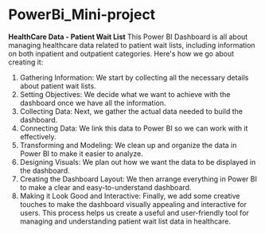 # PowerBi_Mini-project
**HealthCare Data - Patient Wait List**
This Power BI Dashboard is all about managing healthcare data related to patient wait lists, including information on both inpatient and outpatient categories. Here's how we go about creating it:
1. Gathering Information: We start by collecting all the necessary details about patient wait lists.
2. Setting Objectives: We decide what we want to achieve with the dashboard once we have all the information.
3. Collecting Data: Next, we gather the actual data needed to build the dashboard.
4. Connecting Data: We link this data to Power BI so we can work with it effectively.
5. Transforming and Modeling: We clean up and organize the data in Power BI to make it easier to analyze.
6. Designing Visuals: We plan out how we want the data to be displayed in the dashboard.
7. Creating the Dashboard Layout: We then arrange everything in Power BI to make a clear and easy-to-understand dashboard.
8. Making it Look Good and Interactive: Finally, we add some creative touches to make the dashboard visually appealing and interactive for users.
This process helps us create a useful and user-friendly tool for managing and understanding patient wait list data in healthcare.
